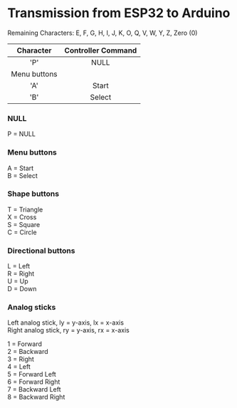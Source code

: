 # Transmission from ESP32 to Arduino
Remaining Characters:
E, F, G, H, I, J, K, O, Q, V, W, Y, Z, Zero (0)

| Character | Controller Command |
|     :---: |       :---:        |
| 'P' | NULL |
| Menu buttons |
| 'A' | Start |
| 'B' | Select |

### NULL
P = NULL

### Menu buttons
A = Start \
B = Select

### Shape buttons
T = Triangle \
X = Cross \
S = Square \
C = Circle

### Directional buttons
L = Left \
R = Right \
U = Up \
D = Down 

### Analog sticks
Left analog stick, ly = y-axis, lx = x-axis \
Right analog stick, ry = y-axis, rx = x-axis 

1 = Forward \
2 = Backward \
3 = Right \
4 = Left \
5 = Forward Left \
6 = Forward Right \
7 = Backward Left \
8 = Backward Right